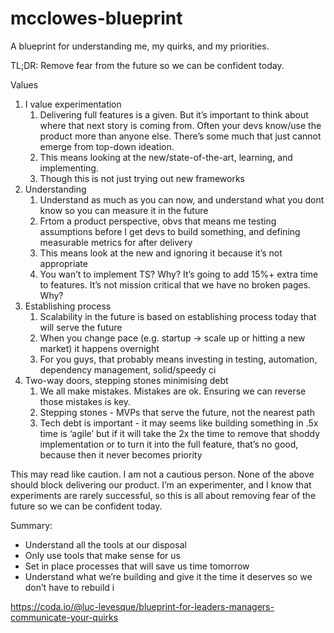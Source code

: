 # mcclowes-blueprint

A blueprint for understanding me, my quirks, and my priorities.

TL;DR: Remove fear from the future so we can be confident today.

Values

1. I value experimentation
    1. Delivering full features is a given. But it’s important to think about where that next story is coming from. Often your devs know/use the product more than anyone else. There’s some much that just cannot emerge from top-down ideation.
    2. This means looking at the new/state-of-the-art, learning, and implementing.
    3. Though this is not just trying out new frameworks
2. Understanding
    1. Understand as much as you can now, and understand what you dont know so you can measure it in the future
    2. Frtom a product perspective, obvs that means me testing assumptions before I get devs to build something, and defining measurable metrics for after delivery
    3. This means look at the new and ignoring it because it’s not appropriate
    4. You wan’t to implement TS? Why? It’s going to add 15%+ extra time to features. It’s not mission critical that we have no broken pages. Why?
3. Establishing process
    1. Scalability in the future is based on establishing process today that will serve the future
    2. When you change pace (e.g. startup → scale up or hitting a new market) it happens overnight
    3. For you guys, that probably means investing in testing, automation, dependency management, solid/speedy ci
4. Two-way doors, stepping stones minimising debt
    1. We all make mistakes. Mistakes are ok. Ensuring we can reverse those mistakes is key.
    2. Stepping stones - MVPs that serve the future, not the nearest path
    3. Tech debt is  important - it may seems like building something in .5x time is ‘agile’ but if it will take the  2x the time to remove that shoddy implementation or to turn it into the full feature, that’s no good, because then it never becomes priority

This may read like caution. I am not a cautious person. None of the above should block delivering our product. I’m an experimenter, and I know that experiments are rarely successful, so this is all about removing fear of the future so we can be confident today.

Summary:

- Understand all the tools at our disposal
- Only use tools that make sense for us
- Set in place processes that will save us time tomorrow
- Understand what we’re building and give it the time it deserves so we don’t have to rebuild i

https://coda.io/@luc-levesque/blueprint-for-leaders-managers-communicate-your-quirks


